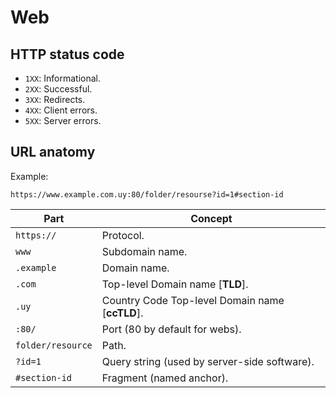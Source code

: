 # Web

## HTTP status code

* `1XX`: Informational.
* `2XX`: Successful.
* `3XX`: Redirects.
* `4XX`: Client errors.
* `5XX`: Server errors.

## URL anatomy

Example:

```https
https://www.example.com.uy:80/folder/resourse?id=1#section-id
```

Part | Concept
--- | ---
`https://` | Protocol.
`www` | Subdomain name.
`.example` | Domain name.
`.com` | Top-level Domain name [**TLD**].
`.uy` | Country Code Top-level Domain name [**ccTLD**].
`:80/` | Port (80 by default for webs).
`folder/resource` | Path.
`?id=1` | Query string (used by server-side software).
`#section-id` | Fragment (named anchor).
